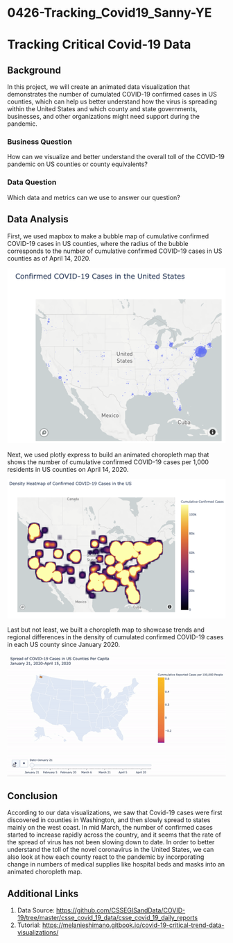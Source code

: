 # 0426-Tracking_Covid19_Sanny-YE

# Tracking Critical Covid-19 Data
## Background 
In this project, we will create an animated data visualization that demonstrates the number of cumulated COVID-19 confirmed cases in US counties, which can help us better understand how the virus is spreading within the United States and which county and state governments, businesses, and other organizations might need support during the pandemic.

### Business Question
How can we visualize and better understand the overall toll of the COVID-19 pandemic on US counties or county equivalents?

### Data Question 
Which data and metrics can we use to answer our question? 

## Data Analysis
First, we used mapbox to make a bubble map of cumulative confirmed COVID-19 cases in US counties, where the radius of the bubble corresponds to the number of cumulative confirmed COVID-19 cases in US counties as of April 14, 2020.

![](Bubble.png)

Next, we used plotly express to build an animated choropleth map that shows the number of cumulative confirmed COVID-19 cases per 1,000 residents in US counties on April 14, 2020.

![](Heatmap.png)

Last but not least, we built a choropleth map to showcase trends and regional differences in the density of cumulated confirmed COVID-19 cases in each US county since January 2020. 

![](Spread.gif)

## Conclusion
According to our data visualizations, we saw that Covid-19 cases were first discovered in counties in Washington, and then slowly spread to states mainly on the west coast. In mid March, the number of confirmed cases started to increase rapidly across the country, and it seems that the rate of the spread of virus has not been slowing down to date. In order to better understand the toll of the novel coronavirus in the United States, we can also look at how each county react to the pandemic by incorporating change in numbers of medical supplies like hospital beds and masks into an animated choropleth map.

## Additional Links
1) Data Source: https://github.com/CSSEGISandData/COVID-19/tree/master/csse_covid_19_data/csse_covid_19_daily_reports
2) Tutorial: https://melanieshimano.gitbook.io/covid-19-critical-trend-data-visualizations/
